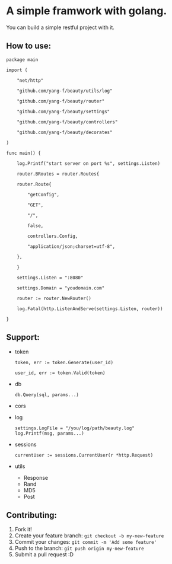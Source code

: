 A simple framwork with golang.
==============================

You can build a simple restful project with it.


How to use:
-------------------------------

```golang
package main

import (

    "net/http"

    "github.com/yang-f/beauty/utils/log"

    "github.com/yang-f/beauty/router"

    "github.com/yang-f/beauty/settings"

    "github.com/yang-f/beauty/controllers"

    "github.com/yang-f/beauty/decorates"

)

func main() {

    log.Printf("start server on port %s", settings.Listen)

    router.BRoutes = router.Routes{

	router.Route{

	    "getConfig",

	    "GET",

	    "/",

	    false,

	    controllers.Config,

	    "application/json;charset=utf-8",

	},

    }

    settings.Listen = ":8080"

    settings.Domain = "youdomain.com"

    router := router.NewRouter()

    log.Fatal(http.ListenAndServe(settings.Listen, router))

}
```

Support:
--------------------------

* token 
    ```golang
    token, err := token.Generate(user_id)
    
    user_id, err := token.Valid(token)
    ```
* db
    ```golang
    db.Query(sql, params...)
    ```
* cors

* log
    ```golang
    settings.LogFile = "/you/log/path/beauty.log"
    log.Printf(msg, params...)
    ```
* sessions
    ```golang
    currentUser := sessions.CurrentUser(r *http.Request)
    ```
* utils
    * Response
    * Rand
    * MD5
    * Post


Contributing:
---------------------------------

1. Fork it!
2. Create your feature branch: `git checkout -b my-new-feature`
3. Commit your changes: `git commit -m 'Add some feature'`
4. Push to the branch: `git push origin my-new-feature`
5. Submit a pull request :D
